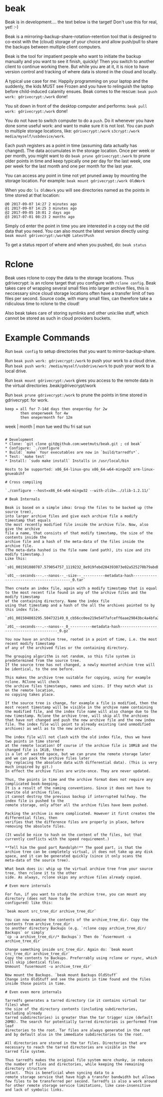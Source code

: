 # beak

Beak is in development.... the text below is the target! Don't use this for real, yet! :-)

Beak is a mirroring-backup-share-rotation-retention tool that is designed to co-exist
with the (cloud) storage of your choice and allow push/pull to share the backups
between multiple client computers.

Beak is the tool for impatient people who want to initiate the backup
manually and you want to see it finish, quickly! Then you switch to
another client to continue working there. But while you are at it, it
is nice to have version control and tracking of where data is stored
in the cloud and locally.

A typical use case for me: Happily programming on your laptop and the
suddenly, the kids MUST see Frozen and you have to relinguish the
laptop before child-induced calamity ensues. Beak comes to the rescue:
`beak push work: gdrivecrypt:/work` done!

You sit down in front of the desktop computer and performs:
`beak pull work: gdrivecrypt:/work` done!

You do not have to switch computer to do a `push`. Do it whenever you
have done some useful work: and want to make sure it is not lost. You
can push to multiple storage locations, like: `gdrivecrypt:/work` `s3crypt:/work`
`media/myself/usbdevice/work`.

Each push registers as a point in time (assuming data actually has
changed).  The data accumulates in the storage location. Once per week
or per month, you might want to do `beak prune gdrivecrypt:/work` to prune
older points in time and keep typically one per day for the last week,
one per week for the last month and one per month for the last year.

You can access any point in time not yet pruned away by mounting the storage location.
For example: `beak mount gdrivecrypt:/work OldWork`

When you do: `ls OldWork` you will see directories named as the points in time stored at that location:

```
@0 2017-09-07 14:27 2 minutes ago
@1 2017-09-07 14:25 3 minutes ago
@2 2017-09-05 10:01 2 days ago
@3 2017-07-01 08:23 2 months ago
```

Simply cd enter the point in time you are interested in a copy out the old data that you need.
You can also mount the latest version directly using: `beak mount gdrivecrypt:/work@0 LatestPush`

To get a status report of where and when you pushed, do: `beak status`

# Rclone

Beak uses rclone to copy the data to the storage locations. Thus
gdrivecrypt: is an rclone target that you configure with `rclone
config`. Beak takes care of wrapping several small files into larger
archive files, this is neccessary since cloud storage locations often
have a transfer limit of two files per second. Source code, with many small
files, can therefore take a ridiculous time to rclone to the cloud!

Also beak takes care of storing symlinks and other unix:like stuff, which cannot be stored
as such in cloud providers buckets.

# Example Commands

Run `beak config` to setup directories that you want to mirror-backup-share.

Run `beak push work: gdrivecrypt:/work` to push your work to a cloud drive.
Run `beak push work: /media/myself/usbdrive/work` to push your work to a local drive.

Run `beak mount gdrivecrypt:/work` gives you access to the remote data in the virtual
directories .beak/gdrivecrypt/work

Run `beak prune gdrivecrypt:/work` to prune the points in time stored in gdrivecrypt: for work.

```
keep = all for 7-14d days then oneperday for 2w
       then oneperweek for 4w
       then onepermonth for 12m
```

week | month | mon tue wed thu fri sat sun
```

# Development
* Clone: `git clone git@github.com:weetmuts/beak.git ; cd beak`
* Configure: `./configure`
* Build: `make` Your executables are now in `build/tarredfs*`.
* Test: `make test`
* Install: `sudo make install` Installs in /usr/local/bin

Hosts to be supported: x86_64-linux-gnu x86_64-w64-mingw32 arm-linux-gnueabihf

# Cross compiling

`./configure --host=x86_64-w64-mingw32 --with-zlib=../zlib-1.2.11/`

# Beak Internals

Beak is based on a simple idea: Group the files to be backed up (the source tree),
into larger archive files and give each archive file a modify timestamp that equals
the most recently modified file inside the archive file. Now, also give the archive
file a name, that consists of that modify timestamp, the size of the contents inside the
archive file and a hash of the meta-data of the files inside the archive file. 
(The meta-data hashed is the file name (and path), its size and its modify timestamp.)
Like this:

`s01_001501080787.579054757_1119232_8e919febd204393073e02a525270b79abdbfa7e4ba3911e28ae62e9298e044a1_0.tar`

`s01_--seconds---.--nanos--_-size--_----------metadata-hash-----------------------------------------_0.tar`

Then create an index file, again with a modify timestamp that is equal
to the most recent file found in any of the archive files and the modify timestamp
of the containing directory. Name the index file
using that timestamp and a hash of the all the archives pointed to by this index file.

`z01_001504803295.504732149_0_cb56cc0ee219e54f7afceff6aae29843bc4a4bfa25c421b24cc5d918f524a6ff_0.gz`

`z01_--seconds---.--nanos--_0_----------metadata-hash-----------------------------------------_0.gz`

You now have an archive tree, rooted in a point of time, i.e. the most recent modify timestamp
of any of the archived files or the containing directory.

The grouping algorithm is not random, so this file system is predetermined from the source tree.
If the source tree has not changed, a newly mounted archive tree will be identical, to the one before.

This makes the archive tree suitable for copying, using for example rclone. RClone will check
the archive files timestamps, names and sizes. If they match what is on the remote location,
no copying takes place.

If the source tree is change, for example a file is modified, then the
most recent timestamp will be visible in the archive name containing
the modified file, and the index file name will also change due to the
new timestamp. Rclone the archive tree, will skip all the archives
that have not changed and push the new archive file and the new index
file. The index file will point to already existing (and unmodified
archives) as well as to the new archive.

The index file will not clash with the old index file, thus we have two points in time stored
at the remote location! Of course if the archive file is 10MiB and the changed file is 1KiB, there
is a lot of wasted space, but we can prune the remote storage later and we can pack the archive files later
(by replacing the absolute data with differential data). (This is very much inspired by git.)
In effect the archive files are write-once. They are never updated.

Thus, the points in time and the archive format does not require any complicated book-keeping.
It is a result of the naming conventions. Since it does not have to rewrite old archive files,
it cannot destroy the previous backup if interrupted halfway. The index file is pushed to the
remote storage, only after all the archive files have been pushed.

Packing the archive is more complicated. However it first creates the differential files, then
verifies that the difference files are properly in place, before removing the absolute files.

(It would be nice to hash on the content of the files, but that currently conflicts with the speed requirement.)

**Tell him the good part Randolph!** The good part, is that the
archive tree can be completely virtual, it does not take up any disk
space, and it can be generated quickly (since it only scans the
meta-data of the source tree).

What beak does is: whip up the virtual archive tree from your source tree, then rclone it to the other
side. As always, rclone skips any archive files already copied.

# Even more internals

For fun, if you want to study the archive tree, you can mount any directory (does not have to be
configured) like this:

`beak mount src_tree_dir archive_tree_dir` 

You can now examine the contents of the archive_tree_dir. Copy the contents from archive_tree_dir
to another directory Backups (e.g. `rclone copy archive_tree_dir/ Backups` or simply
`cp -a archive_tree_dir/* Backups`) Then do `fusermount -u archive_tree_dir`

Change something inside src_tree_dir. Again do: `beak mount src_tree_dir archive_tree_dir`
Copy the contents to Backups. Preferrably using rclone or rsync, which will skip identical files.
Unmount `fusermount -u archive_tree_dir`

Now mount the Backups. `beak mount Backups OldStuff`
Change into OldStuff and see the points in time found and the files inside those points in time.

# Even even more internals

Tarredfs generates a tarred directory (ie it contains virtual tar files) when
the size of the directory contents (including subdirectories, excluding already
tarred subdirectories) is greater than the tar trigger size (default
20MB). The search for potentially tarred directories is performed from leaf
directories to the root. Tar files are always generated in the root
and by default also in the immediate subdirectories to the root.

All directories are stored in the tar files. Directories that are
necessary to reach the tarred directories are visible in the
tarred file system. 

Thus tarredfs makes the original file system more chunky, ie reduces
the number of files and directories, while keeping the remaining directory structure
intact.  This is beneficial when syncing data to a
remote storage service that have high a transfer bandwidth but allows
few files to be transferred per second. Tarredfs is also a work around
for other remote storage service limitations, like case-insensitive
and lack of symbolic links.

